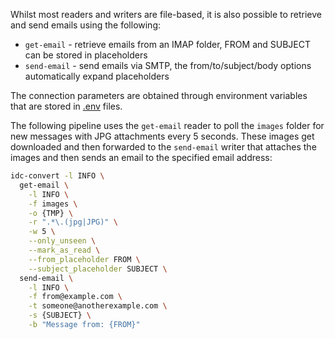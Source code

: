 Whilst most readers and writers are file-based, it is also possible to
retrieve and send emails using the following:

* `get-email` - retrieve emails from an IMAP folder, FROM and SUBJECT can be stored in placeholders
* `send-email` - send emails via SMTP, the from/to/subject/body options automatically expand placeholders

The connection parameters are obtained through environment variables that are stored
in [.env](https://github.com/theskumar/python-dotenv) files.

The following pipeline uses the `get-email` reader to poll the `images` folder 
for new messages with JPG attachments every 5 seconds. These images get 
downloaded and then forwarded to the `send-email` writer that attaches
the images and then sends an email to the specified email address:

```bash
idc-convert -l INFO \
  get-email \
    -l INFO \
    -f images \
    -o {TMP} \
    -r ".*\.(jpg|JPG)" \
    -w 5 \
    --only_unseen \
    --mark_as_read \
    --from_placeholder FROM \
    --subject_placeholder SUBJECT \
  send-email \
    -l INFO \
    -f from@example.com \
    -t someone@anotherexample.com \
    -s {SUBJECT} \
    -b "Message from: {FROM}"
```

